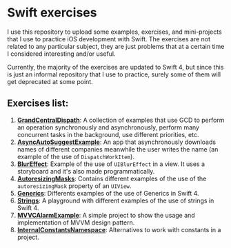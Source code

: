 # Swift exercises

I use this repository to upload some examples, exercises, and mini-projects that I use to practice iOS development with Swift. The exercises are not related to any particular subject, they are just problems that at a certain time I considered interesting and/or useful.  

Currently, the majority of the exercises are updated to Swift 4, but since this is just an informal repository that I use to practice, surely some of them will get deprecated at some point.

## Exercises list:
1. **[GrandCentralDispath](GrandCentralDispatch/)**: A collection of examples that use GCD to perform an operation synchronously and asynchronously, perform many concurrent tasks in the background, use different priorities, etc.
2. **[AsyncAutoSuggestExample](AsyncAutoSuggestExample/)**: An app that asynchronously downloads names of different companies meanwhile the user writes the name (an example of the use of `DispatchWorkItem`).
3. **[BlurEffect](BlurEffect/)**: Example of the use of `UIBlurEffect` in a view. It uses a storyboard and it's also made programmatically.
4. **[AutoresizingMasks](AutoresizingMasks/)**: Contains different examples of the use of the `autoresizingMask` property of an `UIView`.
5. **[Generics](Generics/)**: Differents examples of the use of Generics in Swift 4.
6. **[Strings](Strings/)**: A playground with different examples of the use of strings in Swift 4.
7. **[MVVCAlarmExample](MVVCAlarmExample/)**: A simple project to show the usage and implementation of MVVM design pattern.
8. **[InternalConstantsNamespace](InternalConstantsNamespace/)**: Alternatives to work with constants in a project.
